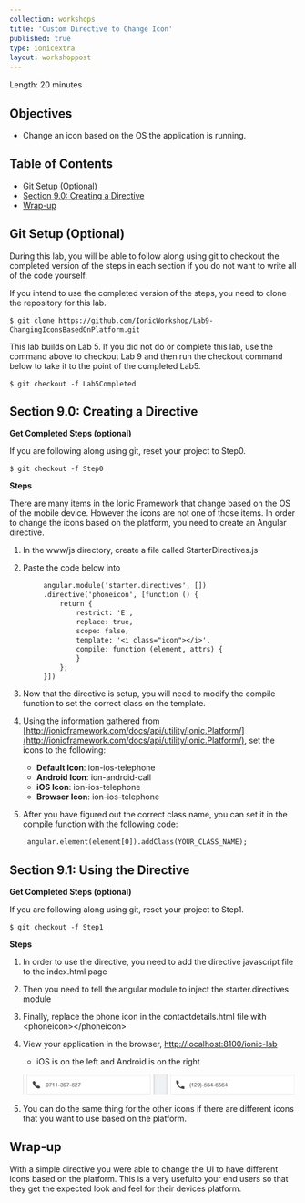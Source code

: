 ```yaml
---
collection: workshops
title: 'Custom Directive to Change Icon'
published: true
type: ionicextra
layout: workshoppost
---
```


Length: 20 minutes

## Objectives

* Change an icon based on the OS the application is running.

<!-- START doctoc generated TOC please keep comment here to allow auto update -->
<!-- DON'T EDIT THIS SECTION, INSTEAD RE-RUN doctoc TO UPDATE -->
<h2>Table of Contents</h2>

- [Git Setup (Optional)](#git-setup-optional)
- [Section 9.0: Creating a Directive](#section-90-creating-a-directive)
- [Wrap-up](#wrap-up)

<!-- END doctoc generated TOC please keep comment here to allow auto update -->

## Git Setup (Optional)

During this lab, you will be able to follow along using git to checkout the completed version of the steps in each section if you do not want to write all of the code yourself. 

If you intend to use the completed version of the steps, you need to clone the repository for this lab.

    $ git clone https://github.com/IonicWorkshop/Lab9-ChangingIconsBasedOnPlatform.git

This lab builds on Lab 5.  If you did not do or complete this lab, use the command above to checkout Lab 9 and then run the checkout command below to take it to the point of the completed Lab5.

    $ git checkout -f Lab5Completed

## Section 9.0: Creating a Directive

**Get Completed Steps (optional)**

If you are following along using git, reset your project to Step0.

    $ git checkout -f Step0

**Steps**

There are many items in the Ionic Framework that change based on the OS of the mobile device.  However the icons are not one of those items.  In order to change the icons based on the platform, you need to create an Angular directive.

1. In the www/js directory, create a file called StarterDirectives.js
1. Paste the code below into 

            angular.module('starter.directives', [])
            .directive('phoneicon', [function () {
                return {
                    restrict: 'E',
                    replace: true,
                    scope: false,
                    template: '<i class="icon"></i>',
                    compile: function (element, attrs) {                    
                    }
                };
            }])
        
1. Now that the directive is setup, you will need to modify the compile function to set the correct class on the template.
1. Using the information gathered from [http://ionicframework.com/docs/api/utility/ionic.Platform/](http://ionicframework.com/docs/api/utility/ionic.Platform/), set the icons to the following: 
    * **Default Icon**: ion-ios-telephone
    * **Android Icon**: ion-android-call
    * **iOS Icon**: ion-ios-telephone
    * **Browser Icon**: ion-ios-telephone

1. After you have figured out the correct class name, you can set it in the compile function with the following code:

        angular.element(element[0]).addClass(YOUR_CLASS_NAME);
        
## Section 9.1: Using the Directive

**Get Completed Steps (optional)**

If you are following along using git, reset your project to Step1.

    $ git checkout -f Step1

**Steps**

1. In order to use the directive, you need to add the directive javascript file to the index.html page
1. Then you need to tell the angular module to inject the starter.directives module
1. Finally, replace the phone icon in the contactdetails.html file with &lt;phoneicon&gt;&lt;/phoneicon&gt;
1. View your application in the browser, [http://localhost:8100/ionic-lab](http://localhost:8100/ionic-lab)
    * iOS is on the left and Android is on the right
    
    ![Lab8-IconDirectiveView.png](images/Lab9/Lab9-IconDirectiveView.png)
    
1. You can do the same thing for the other icons if there are different icons that you want to use based on the platform.

## Wrap-up

With a simple directive you were able to change the UI to have different icons based on the platform.  This is a very usefulto your end users so that they get the expected look and feel for their devices platform.